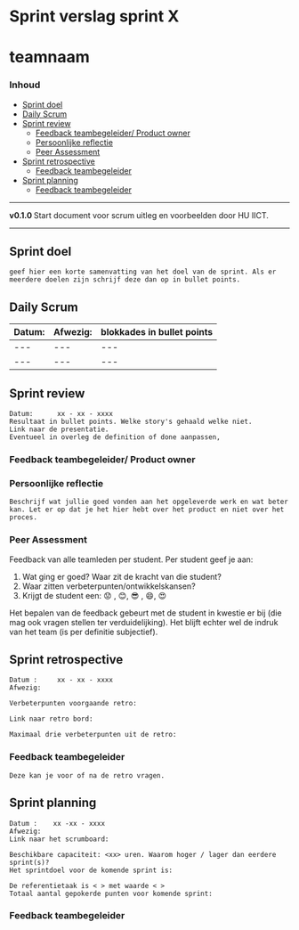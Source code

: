# Sprint verslag sprint X [](title-id) <!-- omit in toc -->
# teamnaam <!-- omit in toc -->

### Inhoud[](toc-id)
- [Sprint doel](#sprint-doel)
- [Daily Scrum](#daily-scrum)
- [Sprint review](#sprint-review)
  - [Feedback teambegeleider/ Product owner](#feedback-teambegeleider-product-owner)
  - [Persoonlijke reflectie](#persoonlijke-reflectie)
  - [Peer Assessment](#peer-assessment)
- [Sprint retrospective](#sprint-retrospective)
  - [Feedback teambegeleider](#feedback-teambegeleider)
- [Sprint planning](#sprint-planning)
  - [Feedback teambegeleider](#feedback-teambegeleider-1)



---

**v0.1.0 [](version-id)** Start document voor scrum uitleg en voorbeelden door HU IICT[](author-id).

---

## Sprint doel
    geef hier een korte samenvatting van het doel van de sprint. Als er meerdere doelen zijn schrijf deze dan op in bullet points. 

## Daily Scrum

  |  Datum: |  Afwezig: |  blokkades in bullet points |
  |  --- | --- | --- |
  |  --- | --- | --- |
  |  --- | --- | --- |

## Sprint review
    Datum:      xx - xx - xxxx
    Resultaat in bullet points. Welke story's gehaald welke niet.
    Link naar de presentatie.
    Eventueel in overleg de definition of done aanpassen,

### Feedback teambegeleider/ Product owner

### Persoonlijke reflectie
    Beschrijf wat jullie goed vonden aan het opgeleverde werk en wat beter kan. Let er op dat je het hier hebt over het product en niet over het proces. 

### Peer Assessment
  Feedback van alle teamleden per student.
  Per student geef je aan:
   1) Wat ging er goed? Waar zit de kracht van die student?
   2) Waar zitten verbeterpunten/ontwikkelskansen?
   3) Krijgt de student een: 
  😟 , 😊, 😎 , 😄, 😍

  Het bepalen van de feedback gebeurt met de student in kwestie er bij (die mag ook vragen stellen ter verduidelijking). Het blijft echter wel de indruk van het team (is per definitie subjectief). 
## Sprint retrospective
    Datum :     xx - xx - xxxx
    Afwezig:  

    Verbeterpunten voorgaande retro:

    Link naar retro bord:

    Maximaal drie verbeterpunten uit de retro: 

    
### Feedback teambegeleider
    Deze kan je voor of na de retro vragen. 

## Sprint planning 
    Datum :    xx -xx - xxxx
    Afwezig:
    Link naar het scrumboard:
    
    Beschikbare capaciteit: <xx> uren. Waarom hoger / lager dan eerdere sprint(s)? 
    Het sprintdoel voor de komende sprint is: 
    
    De referentietaak is < > met waarde < > 
    Totaal aantal gepokerde punten voor komende sprint: 

### Feedback teambegeleider
